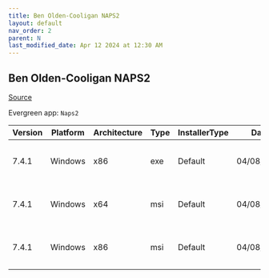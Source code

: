 ```yaml
---
title: Ben Olden-Cooligan NAPS2
layout: default
nav_order: 2
parent: N
last_modified_date: Apr 12 2024 at 12:30 AM
---
```


## Ben Olden-Cooligan NAPS2

[Source](https://www.naps2.com/)

Evergreen app: `Naps2`

| Version | Platform | Architecture | Type | InstallerType | Date       | Size     | URI                                                                                                                                                                      |
| ------- | -------- | ------------ | ---- | ------------- | ---------- | -------- | ------------------------------------------------------------------------------------------------------------------------------------------------------------------------ |
| 7.4.1   | Windows  | x86          | exe  | Default       | 04/08/2024 | 12257482 | [https://github.com/cyanfish/naps2/releases/download/v7.4.1/naps2-7.4.1-win.exe](https://github.com/cyanfish/naps2/releases/download/v7.4.1/naps2-7.4.1-win.exe)         |
| 7.4.1   | Windows  | x64          | msi  | Default       | 04/08/2024 | 12285996 | [https://github.com/cyanfish/naps2/releases/download/v7.4.1/naps2-7.4.1-win-x64.msi](https://github.com/cyanfish/naps2/releases/download/v7.4.1/naps2-7.4.1-win-x64.msi) |
| 7.4.1   | Windows  | x86          | msi  | Default       | 04/08/2024 | 12056616 | [https://github.com/cyanfish/naps2/releases/download/v7.4.1/naps2-7.4.1-win-x86.msi](https://github.com/cyanfish/naps2/releases/download/v7.4.1/naps2-7.4.1-win-x86.msi) |
